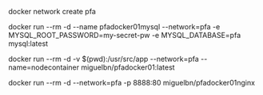 docker network create pfa

docker run --rm -d --name pfadocker01mysql --network=pfa -e MYSQL_ROOT_PASSWORD=my-secret-pw -e MYSQL_DATABASE=pfa mysql:latest

docker run --rm -d -v $(pwd):/usr/src/app --network=pfa --name=nodecontainer miguelbn/pfadocker01:latest

docker run --rm -d --network=pfa -p 8888:80 miguelbn/pfadocker01nginx

